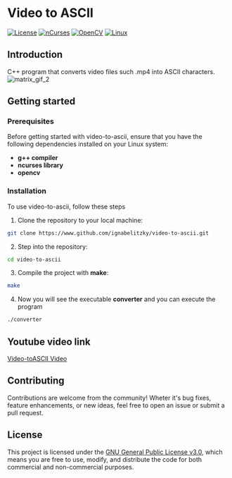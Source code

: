 # Video to ASCII
[![License](https://shields.io/badge/License-GNU%20General%20Public%20License%20v3.0-green)](LICENSE)
[![nCurses](https://img.shields.io/badge/nCurses-6.4-red.svg)](https://en.wikipedia.org/wiki/Ncurses/)
[![OpenCV](https://img.shields.io/badge/OpenCV-4-green.svg)](https://opencv.org/)
[![Linux](https://img.shields.io/badge/Platform-Linux-blue.svg)](https://www.linux.org/)

## Introduction
C++ program that converts video files such .mp4 into ASCII characters.
![matrix_gif_2](https://github.com/ignabelitzky/video-to-ascii/assets/13757390/45b7024e-e7f6-474b-ab8d-c03404099664)

## Getting started

### Prerequisites
Before getting started with video-to-ascii, ensure that you have the following dependencies installed on your Linux system:
- **g++ compiler**
- **ncurses library**
- **opencv**

### Installation
To use video-to-ascii, follow these steps
1. Clone the repository to your local machine:
```Bash
git clone https://www.github.com/ignabelitzky/video-to-ascii.git
```
2. Step into the repository:
```Bash
cd video-to-ascii
```

3. Compile the project with **make**:
```Bash
make
```

4. Now you will see the executable **converter** and you can execute the program
```Bash
./converter
```

## Youtube video link
[Video-toASCII Video](https://youtu.be/L0wPt0Xwfbs)

## Contributing
Contributions are welcome from the community! Wheter it's bug fixes, feature enhancements, or new ideas, feel free to open an issue or submit a pull request.

## License
This project is licensed under the [GNU General Public License v3.0](https://www.gnu.org/licenses/gpl-3.0.html), which means you are free to use, modify, and distribute the code for both commercial and non-commercial purposes.
